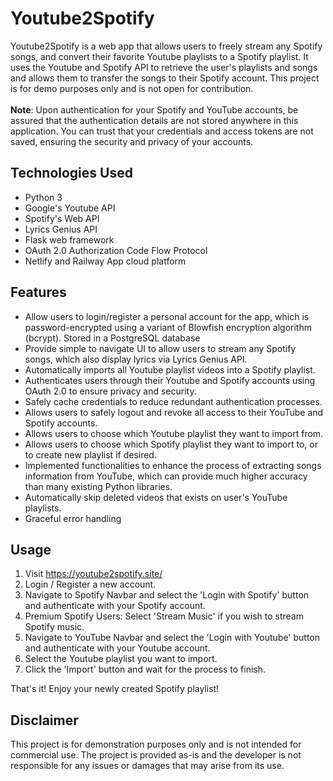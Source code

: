 # Youtube2Spotify

Youtube2Spotify is a web app that allows users to freely stream any Spotify songs, and convert their favorite Youtube playlists to a Spotify playlist. It uses the Youtube and Spotify API to retrieve the user's playlists and songs and allows them to transfer the songs to their Spotify account. This project is for demo purposes only and is not open for contribution. <br>
<br>
__Note__: Upon authentication for your Spotify and YouTube accounts, be assured that the authentication details are not stored anywhere in this application. You can trust that your credentials and access tokens are not saved, ensuring the security and privacy of your accounts.

## Technologies Used

- Python 3
- Google's Youtube API
- Spotify's Web API
- Lyrics Genius API
- Flask web framework
- OAuth 2.0 Authorization Code Flow Protocol
- Netlify and Railway App cloud platform

## Features

- Allow users to login/register a personal account for the app, which is password-encrypted using a variant of Blowfish encryption algorithm (bcrypt). Stored in a PostgreSQL database
- Provide simple to navigate UI to allow users to stream any Spotify songs, which also display lyrics via Lyrics Genius API.
- Automatically imports all Youtube playlist videos into a Spotify playlist.
- Authenticates users through their Youtube and Spotify accounts using OAuth 2.0 to ensure privacy and security.
- Safely cache credentials to reduce redundant authentication processes.
- Allows users to safely logout and revoke all access to their YouTube and Spotify accounts.
- Allows users to choose which Youtube playlist they want to import from.
- Allows users to choose which Spotify playlist they want to import to, or to create new playlist if desired.
- Implemented functionalities to enhance the process of extracting songs information from YouTube, which can provide much higher accuracy than many existing Python libraries.
- Automatically skip deleted videos that exists on user's YouTube playlists.
- Graceful error handling

## Usage

1. Visit https://youtube2spotify.site/
2. Login / Register a new account.
3. Navigate to Spotify Navbar and select the 'Login with Spotify' button and authenticate with your Spotify account.
4. Premium Spotify Users: Select 'Stream Music' if you wish to stream Spotify music.
5. Navigate to YouTube Navbar and select the 'Login with Youtube' button and authenticate with your Youtube account.
6. Select the Youtube playlist you want to import.
7. Click the 'Import' button and wait for the process to finish.

That's it! Enjoy your newly created Spotify playlist!

## Disclaimer
This project is for demonstration purposes only and is not intended for commercial use. The project is provided as-is and the developer is not responsible for any issues or damages that may arise from its use.
